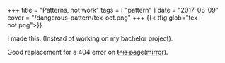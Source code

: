 +++
title = "Patterns, not work"
tags = [ "pattern" ]
date = "2017-08-09"
cover = "/dangerous-pattern/tex-oot.png"
+++
{{< tfig glob="tex-oot.png">}}

I made this. (Instead of working on my bachelor project).

Good replacement for a 404 error on ~~[this page](https://assets.tetov.se/)~~([mirror](https://tetov-assets.nyc3.digitaloceanspaces.com/index.html)).
